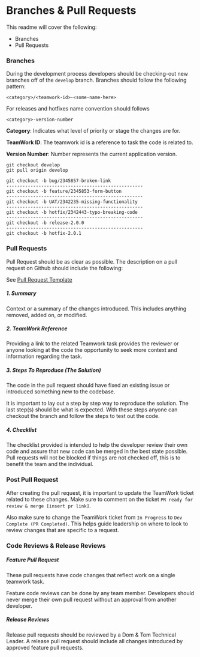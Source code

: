 # Branches & Pull Requests

This readme will cover the following:

- Branches
- Pull Requests


### Branches

During the development process developers should be checking-out new branches off of the `develop` branch. Branches should follow the following pattern:

`<category>/<teamwork-id>-<some-name-here>`

For releases and hotfixes name convention should follows

`<category>-version-number`

__Category__: Indicates what level of priority or stage the changes are for.

__TeamWork ID__: The teamwork id is a reference to task the code is related to.

__Version Number__: Number represents the current application version.

```
git checkout develop
git pull origin develop

git checkout -b bug/2345857-broken-link
---------------------------------------------------
git checkout -b feature/2345853-form-button
---------------------------------------------------
git checkout -b UAT/2342235-missing-functionality
---------------------------------------------------
git checkout -b hotfix/2342443-typo-breaking-code
---------------------------------------------------
git checkout -b release-2.0.0
---------------------------------------------------
git checkout -b hotfix-2.0.1
```

### Pull Requests
Pull Request should be as clear as possible. The description on a pull request on Github should include the following:

See [Pull Request Template](pull_request_template.md)

##### 1. Summary
Context or a summary of the changes introduced. This includes anything removed, added on, or modified.

##### 2. TeamWork Reference
Providing a link to the related Teamwork task provides the reviewer or anyone looking at the code the opportunity to seek more context and information regarding the task.

##### 3. Steps To Reproduce (The Solution)
The code in the pull request should have fixed an existing issue or introduced something new to the codebase.

It is important to lay out a step by step way to reproduce the solution. The last step(s) should be what is expected. With these steps anyone can checkout the branch and follow the steps to test out the code.

##### 4. Checklist
The checklist provided is intended to help the developer review their own code and assure that new code can be merged in the best state possible. Pull requests will not be blocked if things are not checked off, this is to benefit the team and the individual.


### Post Pull Request
After creating the pull request, it is important to update the TeamWork ticket related to these changes. Make sure to comment on the ticket `PR ready for review & merge [insert pr link]`.

Also make sure to change the TeamWork ticket from `In Progress` to `Dev Complete (PR Completed)`. This helps guide leadership on where to look to review changes that are specific to a request.

### Code Reviews & Release Reviews

##### Feature Pull Request
These pull requests have code changes that reflect work on a single teamwork task.

Feature code reviews can be done by any team member. Developers should never merge their own pull request without an approval from another developer.

##### Release Reviews
Release pull requests should be reviewed by a Dom & Tom Technical Leader. A release pull request should include all changes introduced by approved feature pull requests.
